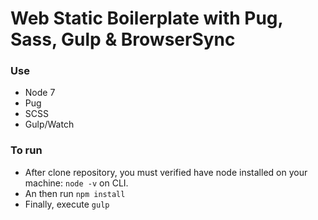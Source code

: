 # Web Static Boilerplate with Pug, Sass, Gulp & BrowserSync

### Use
  - Node 7
  - Pug
  - SCSS
  - Gulp/Watch

### To run
- After clone repository, you must verified have node installed on your machine: `node -v` on CLI.
- An then run `npm install`
- Finally, execute `gulp`